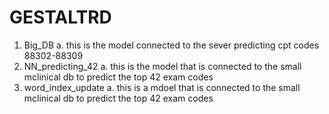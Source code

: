 # GESTALTRD

1. Big_DB 
    a. this is the model connected to the sever predicting cpt codes 88302-88309
2. NN_predicting_42
    a. this is the model that is connected to the small mclinical db to predict the top 42 exam codes
3. word_index_update
    a. this is a mdoel that is connected to the small mclinical db to predict the top 42 exam codes
